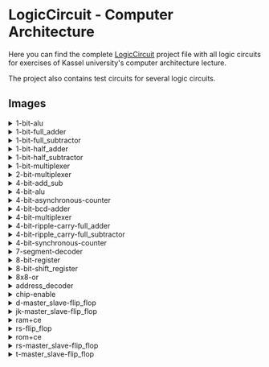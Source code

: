 # LogicCircuit - Computer Architecture

Here you can find the complete [LogicCircuit](http://www.logiccircuit.org/) project file with all logic circuits for exercises of Kassel university's computer architecture lecture.

The project also contains test circuits for several logic circuits.

## Images

<details>
  <summary>1-bit-alu</summary>

  ![1-bit-alu](SS18/Images/1-bit-alu.png "1-bit-alu")
</details>
<details>
  <summary>1-bit-full_adder</summary>

  ![1-bit-full_adder](SS18/Images/1-bit-full_adder.png "1-bit-full_adder")
</details>
<details>
  <summary>1-bit-full_subtractor</summary>

  ![1-bit-full_subtractor](SS18/Images/1-bit-full_subtractor.png "1-bit-full_subtractor")
</details>
<details>
  <summary>1-bit-half_adder</summary>

  ![1-bit-half_adder](SS18/Images/1-bit-half_adder.png "1-bit-half_adder")
</details>
<details>
  <summary>1-bit-half_subtractor</summary>

  ![1-bit-half_subtractor](SS18/Images/1-bit-half_subtractor.png "1-bit-half_subtractor")
</details>
<details>
  <summary>1-bit-multiplexer</summary>

  ![1-bit-multiplexer](SS18/Images/1-bit-multiplexer.png "1-bit-multiplexer")
</details>
<details>
  <summary>2-bit-multiplexer</summary>

  ![2-bit-multiplexer](SS18/Images/2-bit-multiplexer.png "2-bit-multiplexer")
</details>
<details>
  <summary>4-bit-add_sub</summary>

  ![4-bit-add_sub](SS18/Images/4-bit-add_sub.png "4-bit-add_sub")
</details>
<details>
  <summary>4-bit-alu</summary>

  ![4-bit-alu](SS18/Images/4-bit-alu.png "4-bit-alu")
</details>
<details>
  <summary>4-bit-asynchronous-counter</summary>

  ![4-bit-asynchronous-counter](SS18/Images/4-bit-asynchronous-counter.png "4-bit-asynchronous-counter")
</details>
<details>
  <summary>4-bit-bcd-adder</summary>

  ![4-bit-bcd-adder](SS18/Images/4-bit-bcd-adder.png "4-bit-bcd-adder")
</details>
<details>
  <summary>4-bit-multiplexer</summary>

  ![4-bit-multiplexer](SS18/Images/4-bit-multiplexer.png "4-bit-multiplexer")
</details>
<details>
  <summary>4-bit-ripple-carry-full_adder</summary>

  ![4-bit-ripple-carry-full_adder](SS18/Images/4-bit-ripple-carry-full_adder.png "4-bit-ripple-carry-full_adder")
</details>
<details>
  <summary>4-bit-ripple_carry-full_subtractor</summary>

  ![4-bit-ripple_carry-full_subtractor](SS18/Images/4-bit-ripple_carry-full_subtractor.png "4-bit-ripple_carry-full_subtractor")
</details>
<details>
  <summary>4-bit-synchronous-counter</summary>

  ![4-bit-synchronous-counter](SS18/Images/4-bit-synchronous-counter.png "4-bit-synchronous-counter")
</details>
<details>
  <summary>7-segment-decoder</summary>

  ![7-segment-decoder](SS18/Images/7-segment-decoder.png "7-segment-decoder")
</details>
<details>
  <summary>8-bit-register</summary>

  ![8-bit-register](SS18/Images/8-bit-register.png "8-bit-register")
</details>
<details>
  <summary>8-bit-shift_register</summary>

  ![8-bit-shift_register](SS18/Images/8-bit-shift_register.png "8-bit-shift_register")
</details>
<details>
  <summary>8x8-or</summary>

  ![8x8-or](SS18/Images/8x8-or.png "8x8-or")
</details>
<details>
  <summary>address_decoder</summary>

  ![address_decoder](SS18/Images/address_decoder.png "address_decoder")
</details>
<details>
  <summary>chip-enable</summary>

  ![chip-enable](SS18/Images/chip-enable.png "chip-enable")
</details>
<details>
  <summary>d-master_slave-flip_flop</summary>

  ![d-master_slave-flip_flop](SS18/Images/d-master_slave-flip_flop.png "d-master_slave-flip_flop")
</details>
<details>
  <summary>jk-master_slave-flip_flop</summary>

  ![jk-master_slave-flip_flop](SS18/Images/jk-master_slave-flip_flop.png "jk-master_slave-flip_flop")
</details>
<details>
  <summary>ram+ce</summary>

  ![ram+ce](SS18/Images/ram+ce.png "ram+ce")
</details>
<details>
  <summary>rs-flip_flop</summary>

  ![rs-flip_flop](SS18/Images/rs-flip_flop.png "rs-flip_flop")
</details>
<details>
  <summary>rom+ce</summary>

  ![rom+ce](SS18/Images/rom+ce.png "rom+ce")
</details>
<details>
  <summary>rs-master_slave-flip_flop</summary>

  ![rs-master_slave-flip_flop](SS18/Images/rs-master_slave-flip_flop.png "rs-master_slave-flip_flop")
</details>
<details>
  <summary>t-master_slave-flip_flop</summary>

  ![t-master_slave-flip_flop](SS18/Images/t-master_slave-flip_flop.png "t-master_slave-flip_flop")
</details>
